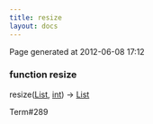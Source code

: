 ```yaml
---
title: resize
layout: docs
---
```


<div class="bottom_right_note">Page generated at 2012-06-08 17:12</div>
<h3><span class="minor">function</span> resize</h3>

resize(<a href="/docs/List.html">List</a>, <a href="/docs/int.html">int</a>) -> <a href="/docs/List.html">List</a>
<p></p>

<p><span class="extra_minor">Term#289</span></p>
